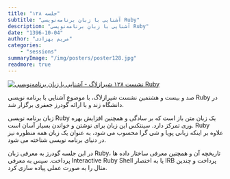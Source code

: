 ```yaml
---
title: "جلسه ۱۲۸"
subtitle: "آشنایی با زبان برنامه‌نویسی Ruby"
description: "آشنایی با زبان برنامه‌نویسی Ruby"
date: "1396-10-04"
author: "مریم بهزادی"
categories:
    - "sessions"
summaryImage: "/img/posters/poster128.jpg"
readmore: true
---
```

[![نشست ۱۲۸ شیرازلاگ - آشنایی با زبان برنامه‌نویسی Ruby](../../img/posters/poster128.jpg)](../../img/poster127.jpg)

صد و بیست و هشتمین نشست شیرازلاگ، با موضوع آشنایی با برنامه نویسی Ruby در دانشگاه زند و با ارائه گودرز جعفری برگزار شد.

زبان برنامه نویسی Ruby یک زبان متن باز است که بر سادگی و همچنین افزایش بهره وری تمرکز دارد. سینتکس این زبان برای نوشتن و خواندن بسیار آسان است. Ruby علاوه بر اینکه زبانی پویا و شی گرا محسوب می شود، به عنوان یک زبان همه منظوره نیز در دنیای برنامه نویسی شناخته می شود.

در این جلسه گودرز به معرفی زبان Ruby، تاریخچه آن و همچنین معرفی ساختار داده ها پرداخت. سپس به معرفی Interactive Ruby Shell یا به اختصار IRB پرداخت و چندین مثال را به صورت عملی پیاده سازی کرد.
